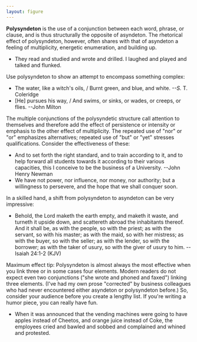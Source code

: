 ```yaml
---
layout: figure
---
```


**Polysyndeton** is the use of a conjunction between each word, phrase, or clause, and is thus structurally the opposite of asyndeton. The rhetorical effect of polysyndeton, however, often shares with that of asyndeton a feeling of multiplicity, energetic enumeration, and building up.

- They read and studied and wrote and drilled. I laughed and played and talked and flunked.

Use polysyndeton to show an attempt to encompass something complex:

- The water, like a witch's oils, / Burnt green, and blue, and white. _--S._ T. Coleridge
- [He] pursues his way, / And swims, or sinks, or wades, or creeps, or flies. --John Milton

The multiple conjunctions of the polysyndetic structure call attention to themselves and therefore add the effect of persistence or intensity or emphasis to the other effect of multiplicity. The repeated use of "nor" or "or" emphasizes alternatives; repeated use of "but" or "yet" stresses qualifications. Consider the effectiveness of these:

- And to set forth the right standard, and to train according to it, and to help forward all students towards it according to their various capacities, this I conceive to be the business of a University. --John Henry Newman
- We have not power, nor influence, nor money, nor authority; but a willingness to persevere, and the hope that we shall conquer soon.

In a skilled hand, a shift from polysyndeton to asyndeton can be very impressive:

- Behold, the Lord maketh the earth empty, and maketh it waste, and turneth it upside down, and scattereth abroad the inhabitants thereof. And it shall be, as with the people, so with the priest; as with the servant, so with his master; as with the maid, so with her mistress; as with the buyer, so with the seller; as with the lender, so with the borrower; as with the taker of usury, so with the giver of usury to him. --Isaiah 24:1-2 (KJV)

Maximum effect tip: Polysyndeton is almost always the most effective when you link three or in some cases four elements. Modern readers do not expect even two conjunctions ("she wrote and phoned and faxed") linking three elements. (I've had my own prose "corrected" by business colleagues who had never encountered either asyndeton or polysyndeton before.) So, consider your audience before you create a lengthy list. If you're writing a humor piece, you can really have fun.   

- When it was announced that the vending machines were going to have apples instead of Cheetos, and orange juice instead of Coke, the employees cried and bawled and sobbed and complained and whined and protested.